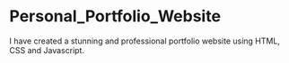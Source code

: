 # Personal_Portfolio_Website
I have created a stunning and professional portfolio website using HTML, CSS and Javascript.
